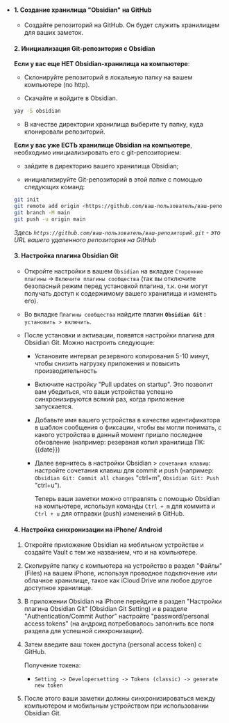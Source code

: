 - #### 1. Создание хранилища "Obsidian" на GitHub

  - Создайте репозиторий на GitHub. Он будет служить хранилищем для ваших заметок.

    

  #### 2. Инициализация Git-репозитория c Obsidian

  **Если у вас еще НЕТ Obsidian-хранилища на компьютере**:

  - Склонируйте репозиторий в локальную папку на вашем компьютере (по http).

  - Скачайте и войдите в Obsidian.

  ```bash
  yay -S obsidian
  ```

  - В качестве директории хранилища выберите ту папку, куда клонировали репозиторий.

  

  **Если у вас уже ЕСТЬ хранилище Obsidian на компьютере**, необходимо инициализировать его с git-репозиторием:

  - зайдите в директорию вашего хранилища Obsidian;

  - инициализируйте Git-репозиторий в этой папке с помощью следующих команд:

  ```bash
  git init
  git remote add origin <https://github.com/ваш-пользователь/ваш-репозиторий.git>
  git branch -M main
  git push -u origin main
  ```

  *Здесь `https://github.com/ваш-пользователь/ваш-репозиторий.git` - это URL вашего удаленного репозитория на GitHub*





  #### **3. Настройка плагина Obsidian Git**

  - Откройте настройки в вашем `Obsidian` на вкладке `Сторонние плагины` -> `Включите плагины сообщества` (так вы отключите безопасный режим перед установкой плагина, т.к. они могут получать доступ к содержимому вашего хранилища и изменять его).

  - Во вкладке `Плагины сообщества` найдите плагин **`Obsidian Git`** : `установить > включить`.

  - После установки и активации, появятся настройки плагина для Obsidian Git. Можно настроить следующие:

    - Установите интервал резервного копирования 5-10 минут, чтобы снизить нагрузку приложения и повысить производительность

    - Включите настройку "Pull updates on startup". Это позволит вам убедиться, что ваши устройства успешно синхронизируются всякий раз, когда приложение запускается.

    - Добавьте имя вашего устройства в качестве идентификатора в шаблон сообщения о фиксации, чтобы вы могли понимать, с какого устройства в данный момент пришло последнее обновление (например: резервная копия хранилища ПК: {{date}})

    - Далее вернитесь в настройки Obsidian  > `сочетания клавиш`: настройте сочетания клавиш для commit и push (например: `Obsidian Git: Commit all changes` "ctrl+m", `Obsidian Git: Push` "ctrl+u"). 

      Теперь ваши заметки можно отправлять с помощью Obsidian на компьютере, используя команды `Ctrl + m` для коммита и `Ctrl + u` для отправки (push) изменений в GitHub.

  

  #### 4. Настройка синхронизации на iPhone/ Android

  1. Откройте приложение Obsidian на мобильном устройстве и создайте Vault с тем же названием, что и на компьютере.

  2. Скопируйте папку с компьютера на устройство в раздел "Файлы" (Files) на вашем iPhone, используя проводное подключение или облачное хранилище, такое как iCloud Drive или любое другое доступное хранилище.

  3. В приложении Obsidian на iPhone перейдите в раздел "Настройки плагина Obsidian Git" (Obsidian Git Setting) и в разделе "Authentication/Commit Author" настройте "password/personal access tokens" (на андроид потребовалось заполнить все поля раздела для успешной синхронизации).

  4. Затем введите ваш токен доступа (personal access token) с GitHub.

     Получение токена:

      - `Setting -> Developersetting -> Tokens (classic) -> generate new token`

  5. После этого ваши заметки должны синхронизироваться между компьютером и мобильным устройством при использовании Obsidian Git.
